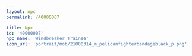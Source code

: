 ```yaml
---
layout: npc
permalink: /40000007

title: Npc
id: '40000007'
npc_name: 'Windbreaker Trainee'
icon_url: 'portrait/mob/21000314_m_pelicanfighterbandageblack_p.png'
---
```

